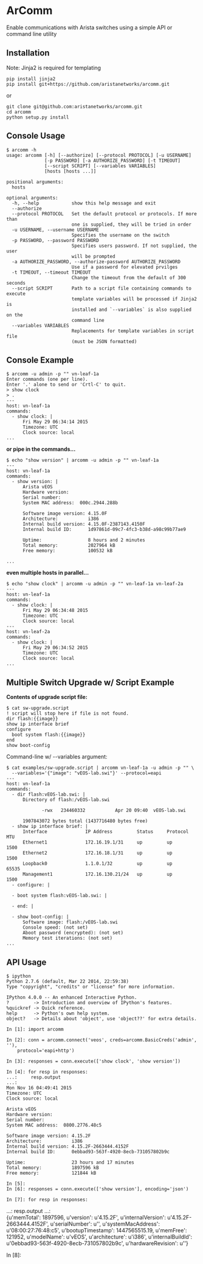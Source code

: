 ArComm
======

Enable communications with Arista switches using a simple API or command line
utility

Installation
------------

Note: Jinja2 is required for templating

    pip install jinja2
    pip install git+https://github.com/aristanetworks/arcomm.git

or

    git clone git@github.com:aristanetworks/arcomm.git
    cd arcomm
    python setup.py install

Console Usage
-------------

    $ arcomm -h
    usage: arcomm [-h] [--authorize] [--protocol PROTOCOL] [-u USERNAME]
                  [-p PASSWORD] [-a AUTHORIZE_PASSWORD] [-t TIMEOUT]
                  [--script SCRIPT] [--variables VARIABLES]
                  [hosts [hosts ...]]

    positional arguments:
      hosts

    optional arguments:
      -h, --help            show this help message and exit
      --authorize
      --protocol PROTOCOL   Set the default protocol or protocols. If more than
                            one is supplied, they will be tried in order
      -u USERNAME, --username USERNAME
                            Specifies the username on the switch
      -p PASSWORD, --password PASSWORD
                            Specifies users password. If not supplied, the user
                            will be prompted
      -a AUTHORIZE_PASSWORD, --authorize-password AUTHORIZE_PASSWORD
                            Use if a password for elevated prvilges
      -t TIMEOUT, --timeout TIMEOUT
                            Change the timeout from the default of 300 seconds
      --script SCRIPT       Path to a script file containing commands to execute
                            template variables will be processed if Jinja2 is
                            installed and `--variables` is also supplied on the
                            command line
      --variables VARIABLES
                            Replacements for template variables in script file
                            (must be JSON formatted)

Console Example
---------------

    $ arcomm -u admin -p "" vn-leaf-1a
    Enter commands (one per line).
    Enter '.' alone to send or 'Crtl-C' to quit.
    > show clock
    > .
    ---
    host: vn-leaf-1a
    commands:
      - show clock: |
          Fri May 29 06:34:14 2015
          Timezone: UTC
          Clock source: local
    ...

**or pipe in the commands...**

    $ echo "show version" | arcomm -u admin -p "" vn-leaf-1a
    ---
    host: vn-leaf-1a
    commands:
      - show version: |
          Arista vEOS
          Hardware version:    
          Serial number:       
          System MAC address:  000c.2944.288b

          Software image version: 4.15.0F
          Architecture:           i386
          Internal build version: 4.15.0F-2387143.4150F
          Internal build ID:      1d97861d-09c7-4fc3-b38d-a98c99b77ae9

          Uptime:                 8 hours and 2 minutes
          Total memory:           2027964 kB
          Free memory:            100532 kB

    ...

**even multiple hosts in parallel...**

    $ echo "show clock" | arcomm -u admin -p "" vn-leaf-1a vn-leaf-2a
    ---
    host: vn-leaf-1a
    commands:
      - show clock: |
          Fri May 29 06:34:48 2015
          Timezone: UTC
          Clock source: local
    ---
    host: vn-leaf-2a
    commands:
      - show clock: |
          Fri May 29 06:34:52 2015
          Timezone: UTC
          Clock source: local
    ...

Multiple Switch Upgrade w/ Script Example
------------------------------------------

**Contents of upgrade script file:**

    $ cat sw-upgrade.script
    ! script will stop here if file is not found.
    dir flash:{{image}}
    show ip interface brief
    configure
      boot system flash:{{image}}
    end
    show boot-config

Command-line w/ --variables argument:

    $ cat examples/sw-upgrade.script | arcomm vn-leaf-1a -u admin -p "" \
      --variables='{"image": "vEOS-lab.swi"}' --protocol=eapi
    ---
    host: vn-leaf-1a
    commands:
      - dir flash:vEOS-lab.swi: |
          Directory of flash:/vEOS-lab.swi

                 -rwx   234460332           Apr 20 09:40  vEOS-lab.swi

          1907843072 bytes total (1437716480 bytes free)
      - show ip interface brief: |
          Interface              IP Address         Status     Protocol         MTU
          Ethernet1              172.16.19.1/31     up         up              1500
          Ethernet2              172.16.18.1/31     up         up              1500
          Loopback0              1.1.0.1/32         up         up             65535
          Management1            172.16.130.21/24   up         up              1500
      - configure: |

      - boot system flash:vEOS-lab.swi: |

      - end: |

      - show boot-config: |
          Software image: flash:/vEOS-lab.swi
          Console speed: (not set)
          Aboot password (encrypted): (not set)
          Memory test iterations: (not set)
    ...


API Usage
---------

    $ ipython
    Python 2.7.6 (default, Mar 22 2014, 22:59:38)
    Type "copyright", "credits" or "license" for more information.

    IPython 4.0.0 -- An enhanced Interactive Python.
    ?         -> Introduction and overview of IPython's features.
    %quickref -> Quick reference.
    help      -> Python's own help system.
    object?   -> Details about 'object', use 'object??' for extra details.

    In [1]: import arcomm

    In [2]: conn = arcomm.connect('veos', creds=arcomm.BasicCreds('admin', ''),
        protocol='eapi+http')

    In [3]: responses = conn.execute(['show clock', 'show version'])

    In [4]: for resp in responses:
    ...:     resp.output
    ...:     
    Mon Nov 16 04:49:41 2015
    Timezone: UTC
    Clock source: local

    Arista vEOS
    Hardware version:    
    Serial number:       
    System MAC address:  0800.2776.48c5

    Software image version: 4.15.2F
    Architecture:           i386
    Internal build version: 4.15.2F-2663444.4152F
    Internal build ID:      0ebbad93-563f-4920-8ecb-731057802b9c

    Uptime:                 23 hours and 17 minutes
    Total memory:           1897596 kB
    Free memory:            121844 kB

    In [5]:
    In [6]: responses = conn.execute(['show version'], encoding='json')

    In [7]: for resp in responses:
   ...:     resp.output
   ...:     
   {u'memTotal': 1897596, u'version': u'4.15.2F',
    u'internalVersion': u'4.15.2F-2663444.4152F', u'serialNumber': u'',
    u'systemMacAddress': u'08:00:27:76:48:c5',
    u'bootupTimestamp': 1447565515.19, u'memFree': 121952,
    u'modelName': u'vEOS', u'architecture': u'i386',
    u'internalBuildId': u'0ebbad93-563f-4920-8ecb-731057802b9c',
    u'hardwareRevision': u''}

In [8]:
